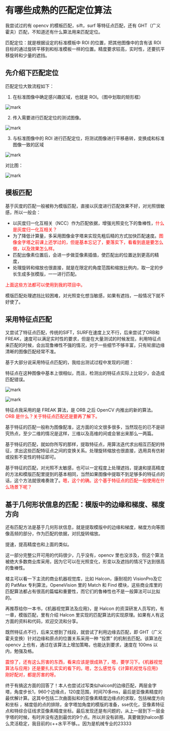 # 有哪些成熟的匹配定位算法



我尝试过的有 opencv 的模板匹配，sift，surf 等特征点匹配，还有 GHT（广义霍夫）匹配，不知道还有什么算法用来匹配定位。

匹配定位：就是根据设定的标准模板中 ROI 的位置，把其他图像中的含有该 ROI 目标的通过旋转平移到和标准模板一样的位置。精度要求较高，实时性，还要抗平移旋转和少量的遮挡。


## 先介绍下匹配定位

匹配定位大致流程如下：

1. 在标准图像中确定感兴趣区域，也就是 ROI。（图中划取的矩形框）

![mark](http://pacdb2bfr.bkt.clouddn.com/blog/image/181104/hEf0bEca02.png?imageslim)



2. 传入需要进行匹配定位的测试图像。

![mark](http://pacdb2bfr.bkt.clouddn.com/blog/image/181104/775Ahh3586.png?imageslim)

3. 与标准图像中的 ROI 进行匹配定位，将测试图像进行平移悬转，变换成和标准图像一致的区域

![mark](http://pacdb2bfr.bkt.clouddn.com/blog/image/181104/4ADGH9eK1J.png?imageslim)

对比图：

![mark](http://pacdb2bfr.bkt.clouddn.com/blog/image/181104/lJK8aLFlmL.png?imageslim)



## 模板匹配


基于灰度的匹配一般被称为模版匹配，直接以灰度进行匹配效果不好，对光照很敏感，所以一般会：

- 以灰度归一化互相关（NCC）作为匹配依据，增强光照变化下的鲁棒性，<span style="color:red;">什么是灰度归一化互相关？</span>
- 为了降低计算量，多采用图像金字塔来实现先粗后精的方式加快匹配速度。<span style="color:red;">图像金字塔之前课上还学过的，但是基本忘记了，要落实下，看看到底是要怎么做，以及效果怎么样。</span>
- 匹配出像素位置后，会进一步做亚像素插值，使匹配出的位置达到更高的精度，
- 处理旋转和缩放也很直接，就是在限定的角度范围和缩放比例内，取一定的步长生成多张模版，一一进行匹配。

<span style="color:red;">上面这些方法都可以使用到我的项目中。</span>



模版匹配处理遮挡比较困难，对光照变化想当敏感，如果有遮挡，一般情况下就不好使了。





## 采用特征点匹配


又尝试了特征点匹配，传统的SIFT，SURF在速度上又不行，后来尝试了ORB和FREAK，速度可以满足实时性的要求，但是在大量测试的时候发现，利用特征点来匹配的时候，会出现鲁棒性不强的情况，对于一些细节不够丰富，只有轮廓边缘清晰的图像匹配经常不准。


基于大部分说采用特征点匹配的，我给出测试过程中发现的问题：

特征点在这种图像中基本上很相似，而且，检测出的特征点实际上比较少，会造成匹配错误。

![mark](http://pacdb2bfr.bkt.clouddn.com/blog/image/181104/be31JjcLH5.png?imageslim)

![mark](http://pacdb2bfr.bkt.clouddn.com/blog/image/181104/kLiCEgCalJ.png?imageslim)


特征点我采用的是 FREAK 算法，是 ORB 之后 OpenCV 内推出的新的算法。<span style="color:red;"> ORB 是什么？关于特征点匹配还是要再了解下。</span>



基于特征的匹配一般称为图像配准，这方面的论文很多很多，当然现在的已不是研究热点，至少二维的情况是这样，三维以及高维的间或会冒出来那么一两篇。

基于特征的匹配，就如你所写的那样，提取特征点，用算法迭代求出相互匹配的特征，求出这些匹配特征点之间的变换关系。处理旋转缩放也很直接，选用具有仿射或投影不变性的特征即可。

基于特征的匹配，对光照不太敏感，也可以一定程度上处理遮挡，提速和提高精度的方法和模版匹配里提到的基本相同，当然如果图像中提取不到足够多的特征点的话，这个方法就很难奏效了。<span style="color:red;">嗯，这个的确。这个基于特征点的匹配一般使用在什么场景下呢？</span>


## 基于几何形状信息的匹配：模版中的边缘和梯度、梯度方向

还有匹配方法是基于几何形状信息，就是提取模版中的边缘和梯度，梯度方向等图像高频的部分，作为匹配的依据，对抗旋转缩放。

提速，提高精度也和上面的类似。

这一部分完整公开可用的代码很少，几乎没有，opencv 里也没涉及，但这个算法被绝大多数商业库采用，因为它可以在光照变化，形变以及遮挡的情况下达到很高的鲁棒性。

楼主可以看一下主流的商业机器视觉库，比如 Halcon，康耐视的 VisionPro及它的 PatMax 专利算法，OpeneVision 里的 Match 和 Find 模块，这些商业库里的匹配算法都占有很高的篇幅和重要性，而它们的鲁棒性也不是一般算法可以比拟的。

再推荐给你一本书，《机器视觉算法及应用》，是 Halcon 的资深研发人员写的，有一章，模版匹配，里有介绍 Halcon 里实现的匹配算法的实现原理。如果有人有这方面的资料和代码，欢迎交流和分享。



既然特征点不行，后来又想到了线段，就尝试了利用边缘去匹配，即 GHT（广义霍夫变换）针对边缘和原点的位置关系采用一种 “投票” 的机制去匹配。该算法在 opencv 上也有，通过在该算法上增加策略，也能达到要求，速度在 100ms 以内，勉强及格。


<span style="color:red;">震惊了，还有这么厉害的东西，看来应该是很成熟了，嗯，要学习下。《机器视觉算法与应用》还是要扎扎实实的看下的。嗯，怎么感觉与《计算机视觉与应用》 刚好配对，都是厉害的呀。</span>


终于有搞这方面的回答了！本人也尝试过写类似halcon的边缘匹配，两层金字塔，角度步长1，960个边缘点，120度范围，时间70多ms，最后是亚像素精度的最优解计算。这其中包括二次曲面拟和的亚像素精度边缘点的求取，包括梯度方向和坐标 ，梯度低的点的排除，金字塔加角度的模版的准备，sse优化，亚像素特征点和特综合征线求亚像素精度坐标。最后发现还是有问题的，从上一层到下一层金字塔的时候，有时并没有选到最优的9个点。所以并没有卵用。真要做到halcon那么灵活稳定，我目前的c++水平不够。。因为是机械专业的23333
